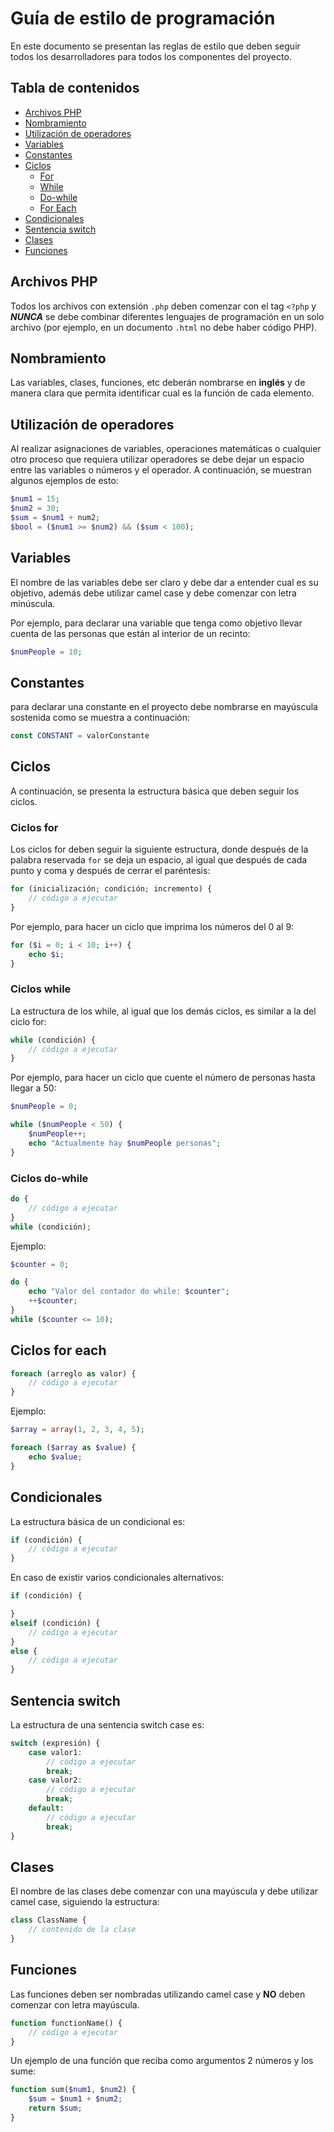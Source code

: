 # Guía de estilo de programación

En este documento se presentan las reglas de estilo que deben seguir todos los desarrolladores para todos los componentes del proyecto. 

## Tabla de contenidos
* [Archivos PHP](#archivos-php)
* [Nombramiento](#nombramiento)
* [Utilización de operadores](#utilización-de-operadores)
* [Variables](#variables)
* [Constantes](#constantes)
* [Ciclos](#ciclos)
    * [For](#ciclos-for)
    * [While](#ciclos-while)
    * [Do-while](#ciclos-do-while)
    * [For Each](#ciclos-for-each)
* [Condicionales](#condicionales)
* [Sentencia switch](#sentencia-switch)
* [Clases](#clases)
* [Funciones](#funciones)


## Archivos PHP

Todos los archivos con extensión `.php` deben comenzar con el tag `<?php` y ***NUNCA*** se debe combinar diferentes lenguajes de programación en un solo archivo (por ejemplo, en un documento `.html` no debe haber código PHP).

## Nombramiento

Las variables, clases, funciones, etc deberán nombrarse en **inglés** y de manera clara que permita identificar cual es la función de cada elemento. 

## Utilización de operadores

Al realizar asignaciones de variables, operaciones matemáticas o cualquier otro proceso que requiera utilizar operadores se debe dejar un espacio entre las variables o números y el operador. A continuación, se muestran algunos ejemplos de esto:

```php
$num1 = 15;
$num2 = 30;
$sum = $num1 + num2;
$bool = ($num1 >= $num2) && ($sum < 100);
```

## Variables

El nombre de las variables debe ser claro y debe dar a entender cual es su objetivo, además debe utilizar camel case y debe comenzar con letra minúscula.

Por ejemplo, para declarar una variable que tenga como objetivo llevar cuenta de las personas que están al interior de un recinto:

```php 
$numPeople = 10;
```

## Constantes

para declarar una constante en el proyecto debe nombrarse en mayúscula sostenida como se muestra a continuación:

```php
const CONSTANT = valorConstante
```

## Ciclos

A continuación, se presenta la estructura básica que deben seguir los ciclos.

### Ciclos for

Los ciclos for deben seguir la siguiente estructura, donde después de la palabra reservada `for` se deja un espacio, al igual que después de cada punto y coma y después de cerrar el paréntesis:

```php
for (inicialización; condición; incremento) {
    // código a ejecutar
}
```

Por ejemplo, para hacer un ciclo que imprima los números del 0 al 9:

```php
for ($i = 0; i < 10; i++) {
    echo $i;
}
```

### Ciclos while

La estructura de los while, al igual que los demás ciclos, es similar a la del ciclo for:

```php
while (condición) {
    // código a ejecutar
}
```

Por ejemplo, para hacer un ciclo que cuente el número de personas hasta llegar a 50:

```php
$numPeople = 0;

while ($numPeople < 50) {
    $numPeople++;
    echo "Actualmente hay $numPeople personas";
}
```

### Ciclos do-while

```php
do {
    // código a ejecutar
}
while (condición);
```

Ejemplo:

```php
$counter = 0;

do {
    echo "Valor del contador do while: $counter";
    ++$counter;
}
while ($counter <= 10);
```

## Ciclos for each

```php
foreach (arreglo as valor) {
    // código a ejecutar
}
```

Ejemplo:

```php
$array = array(1, 2, 3, 4, 5);

foreach ($array as $value) {
    echo $value;
} 
```

## Condicionales

La estructura básica de un condicional es:

```php
if (condición) {
    // código a ejecutar
}
```

En caso de existir varios condicionales alternativos:

```php
if (condición) {

}
elseif (condición) {
    // código a ejecutar
}
else {
    // código a ejecutar
}
```
## Sentencia switch

La estructura de una sentencia switch case es:

```php 
switch (expresión) {
    case valor1:
        // código a ejecutar
        break;
    case valor2:
        // código a ejecutar
        break;
    default:
        // código a ejecutar
        break;
}
```

## Clases

El nombre de las clases debe comenzar con una mayúscula y debe utilizar camel case, siguiendo la estructura:

```php
class ClassName {
    // contenido de la clase
}
```

## Funciones

Las funciones deben ser nombradas utilizando camel case y **NO** deben comenzar con letra mayúscula.

```php
function functionName() {
    // código a ejecutar
}
```

Un ejemplo de una función que reciba como argumentos 2 números y los sume:

```php
function sum($num1, $num2) {
    $sum = $num1 + $num2;
    return $sum;
}
```